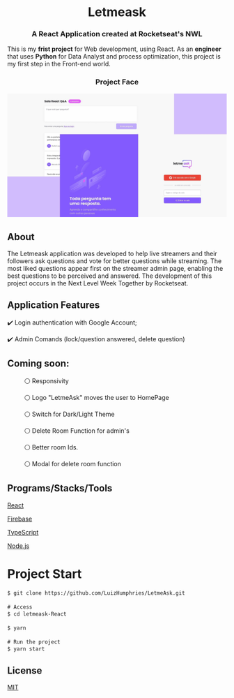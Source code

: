 <div align="left"><center><h1>Letmeask</h1></center></div>
<div align="left"><center><h3>A React Application created at Rocketseat's NWL</h3></center></div>


This is my **frist project** for Web development, using React. 
As an **engineer** that uses **Python** for Data Analyst and process optimization, this project is my first step in the Front-end world.


<div align="left"><center><h3>Project Face</h3></center></div>

<img src="https://github.com/LuizHumphries/LetmeAsk/blob/9df09bc51c62dda998e86b2796e464f65debfe05/Homepage.jpg" alt="Design preview for the Letmeask landing page for NWL Application" style="max-width:100%;">

## About

The Letmeask application was developed to help live streamers and their followers ask questions and vote for better questions while streaming. The most liked questions appear first on the streamer admin page, enabling the best questions to be perceived and answered. The development of this project occurs in the Next Level Week Together by Rocketseat.

## Application Features

<p>✔️ Login authentication with Google Account;</p>
<p>✔️ Admin Comands (lock/question answered, delete question)</p>

## Coming soon:

<p>&ensp;&ensp;&ensp;&ensp;&ensp; ⚪ Responsivity</p>
<p>&ensp;&ensp;&ensp;&ensp;&ensp; ⚪ Logo "LetmeAsk" moves the user to HomePage </p>
<p>&ensp;&ensp;&ensp;&ensp;&ensp; ⚪ Switch for Dark/Light Theme</p>
<p>&ensp;&ensp;&ensp;&ensp;&ensp; ⚪ Delete Room Function for admin's</p>
<p>&ensp;&ensp;&ensp;&ensp;&ensp; ⚪ Better room Ids.</p>
<p>&ensp;&ensp;&ensp;&ensp;&ensp; ⚪ Modal for delete room function</p>

## Programs/Stacks/Tools

[React](https://pt-br.reactjs.org/) <br />

[Firebase](https://firebase.google.com/)<br />

[TypeScript](https://www.typescriptlang.org/)<br />

[Node.js](https://nodejs.org/en/)<br />

# Project Start

```
$ git clone https://github.com/LuizHumphries/LetmeAsk.git

# Access
$ cd letmeask-React

$ yarn

# Run the project
$ yarn start

```
## License

[MIT](https://github.com/LuizHumphries/LetmeAsk/blob/main/LICENSE) <br />
